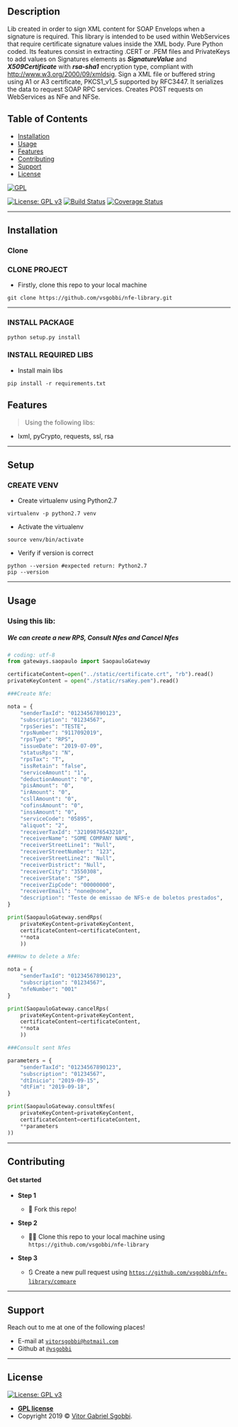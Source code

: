## Description
Lib created in order to sign XML content for SOAP Envelops when a signature is required. 
This library is intended to be used within WebServices that require certificate signature values inside the XML body.
Pure Python coded. Its features consist in extracting .CERT or .PEM files and PrivateKeys to add values 
on Signatures elements as ***SignatureValue*** and ***X509Certificate*** with ***rsa-sha1*** encryption type,
compliant with http://www.w3.org/2000/09/xmldsig. 
Sign a XML file or buffered string using A1 or A3 certificate, PKCS1_v1_5 supported by RFC3447. 
It serializes the data to request SOAP RPC services. Creates POST requests on WebServices as NFe and NFSe.

## Table of Contents


- [Installation](#installation)
- [Usage](#usage)
- [Features](#features)
- [Contributing](#contributing)
- [Support](#support)
- [License](#license)



<a href="https://gnu.org"><img src="https://www.gnu.org/graphics/gplv3-127x51.png" title="FVCproductions" alt="GPL"></a>

<!-- [![FVCproductions](https://avatars1.githubusercontent.com/u/4284691?v=3&s=200)](http://fvcproductions.com) -->
[![License: GPL v3](https://img.shields.io/badge/License-GPLv3-blue.svg)](https://www.gnu.org/licenses/gpl-3.0)
[![Build Status](http://img.shields.io/travis/badges/badgerbadgerbadger.svg?style=flat-square)](https://travis-ci.org/badges/badgerbadgerbadger)
[![Coverage Status](http://img.shields.io/coveralls/badges/badgerbadgerbadger.svg?style=flat-square)](https://coveralls.io/r/badges/badgerbadgerbadger) 

---


## Installation

### Clone

### CLONE PROJECT
- Firstly, clone this repo to your local machine

```shell
git clone https://github.com/vsgobbi/nfe-library.git
```
---
### INSTALL PACKAGE
```shell     
python setup.py install
``` 

### INSTALL REQUIRED LIBS

- Install main libs
```shell     
pip install -r requirements.txt
``` 

## Features
> Using the following libs: 
- lxml, pyCrypto, requests, ssl, rsa

---


## Setup

### CREATE VENV

- Create virtualenv using Python2.7
```shell     
virtualenv -p python2.7 venv
```
- Activate the virtualenv
```shell     
source venv/bin/activate
```
- Verify if version is correct
```shell     
python --version #expected return: Python2.7
pip --version
```

---
## Usage

### Using this lib:
##### We can create a new RPS, Consult Nfes and Cancel Nfes
```python
# coding: utf-8
from gateways.saopaulo import SaopauloGateway

certificateContent=open("../static/certificate.crt", "rb").read()
privateKeyContent = open("./static/rsaKey.pem").read()

###Create Nfe:

nota = {
    "senderTaxId": "01234567890123",
    "subscription": "01234567",
    "rpsSeries": "TESTE",
    "rpsNumber": "9117092019",
    "rpsType": "RPS",
    "issueDate": "2019-07-09",
    "statusRps": "N",
    "rpsTax": "T",
    "issRetain": "false",
    "serviceAmount": "1",
    "deductionAmount": "0",
    "pisAmount": "0",
    "irAmount": "0",
    "csllAmount": "0",
    "cofinsAmount": "0",
    "inssAmount": "0",
    "serviceCode": "05895",
    "aliquot": "2",
    "receiverTaxId": "32109876543210",
    "receiverName": "SOME COMPANY NAME",
    "receiverStreetLine1": "Null",
    "receiverStreetNumber": "123",
    "receiverStreetLine2": "Null",
    "receiverDistrict": "Null",
    "receiverCity": "3550308",
    "receiverState": "SP",
    "receiverZipCode": "00000000",
    "receiverEmail": "none@none",
    "description": "Teste de emissao de NFS-e de boletos prestados",
}

print(SaopauloGateway.sendRps(
    privateKeyContent=privateKeyContent,
    certificateContent=certificateContent,
    **nota
    ))

###How to delete a Nfe:

nota = {
    "senderTaxId": "01234567890123",
    "subscription": "01234567",
    "nfeNumber": "001"
}

print(SaopauloGateway.cancelRps(
    privateKeyContent=privateKeyContent,
    certificateContent=certificateContent,
    **nota
    ))

###Consult sent Nfes

parameters = {
    "senderTaxId": "01234567890123",
    "subscription": "01234567",
    "dtInicio": "2019-09-15",
    "dtFim": "2019-09-18",
}

print(SaopauloGateway.consultNfes(
    privateKeyContent=privateKeyContent,
    certificateContent=certificateContent,
    **parameters
))

```

---

## Contributing

#### Get started

- **Step 1**
    - 🍴 Fork this repo!

- **Step 2**
    - 🔨🔨 Clone this repo to your local machine using `https://github.com/vsgobbi/nfe-library`

- **Step 3**
    - 🔃 Create a new pull request using <a href="https://github.com/vsgobbi/nfe-library/compare" target="_blank">`https://github.com/vsgobbi/nfe-library/compare`</a>

---

## Support

Reach out to me at one of the following places!

- E-mail at <a href="mailto:vitorsgobbi@hotmail.com?Subject=nfe-library" target="_blank">`vitorsgobbi@hotmail.com`</a>
- Github at <a href="https://www.github.com/vsgobbi" target="_blank">`@vsgobbi`</a>

---

## License

 [![License: GPL v3](https://img.shields.io/badge/License-GPLv3-blue.svg)](https://www.gnu.org/licenses/gpl-3.0)
- **[GPL license](https://www.gnu.org/licenses/gpl-3.0)**
- Copyright 2019 © <a href="https://github.com/vsgobbi" target="_blank">Vitor Gabriel Sgobbi</a>.
